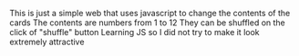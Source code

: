 This is just a simple web that uses javascript to change the contents of the cards
The contents are numbers from 1 to 12 
They can be shuffled on the click of "shuffle" button
Learning JS so I did not try to make it look extremely attractive
